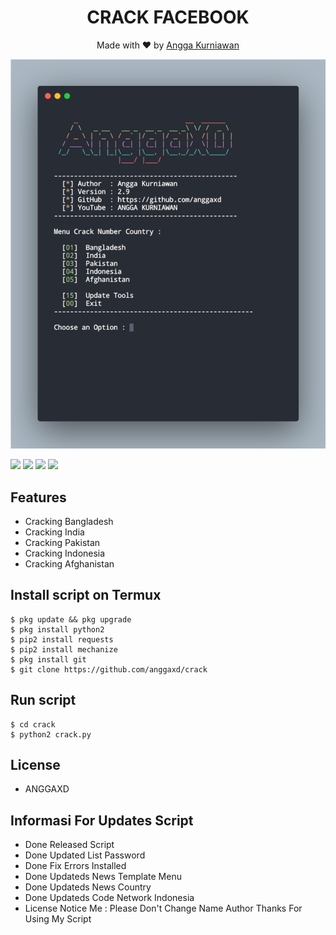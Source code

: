 <h1 align="center">
  CRACK FACEBOOK
</h1>
</div>
<p align="center">
  Made with ❤️ by <a href="https://github.com/anggaxd">Angga Kurniawan</a>
</p>
<p align="center">
 <img src="https://raw.githubusercontent.com/anggaxd/anggaxd/master/20200818_154958.png" width="640" title="Menu" alt="Menu">
</p>

   ![](https://img.shields.io/badge/Language-2-blue) ![](https://img.shields.io/badge/Python-2.7-green) ![](https://img.shields.io/badge/Size-140KB-orange) ![](https://img.shields.io/badge/Relase-20-08-20-brightgreen)

## Features
* Cracking Bangladesh
* Cracking India
* Cracking Pakistan
* Cracking Indonesia
* Cracking Afghanistan


## Install script on Termux
```
$ pkg update && pkg upgrade
$ pkg install python2
$ pip2 install requests
$ pip2 install mechanize
$ pkg install git
$ git clone https://github.com/anggaxd/crack
```

## Run script
```
$ cd crack
$ python2 crack.py
```
## License 
* ANGGAXD

## Informasi For Updates Script
* Done Released Script
* Done Updated List Password
* Done Fix Errors Installed
* Done Updateds News Template Menu
* Done Updateds News Country
* Done Updateds Code Network Indonesia
* License
Notice Me : Please Don't Change Name Author
Thanks For Using My Script

